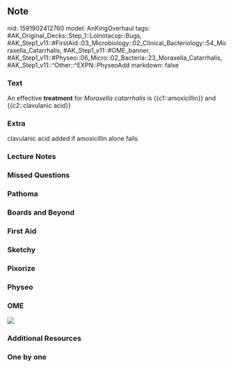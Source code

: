 ## Note
nid: 1591902412760
model: AnKingOverhaul
tags: #AK_Original_Decks::Step_1::Lolnotacop::Bugs, #AK_Step1_v11::#FirstAid::03_Microbiology::02_Clinical_Bacteriology::54_Moraxella_Catarrhalis, #AK_Step1_v11::#OME_banner, #AK_Step1_v11::#Physeo::06_Micro::02_Bacteria::23_Moraxella_Catarrhalis, #AK_Step1_v11::^Other::^EXPN::PhyseoAdd
markdown: false

### Text
An effective <b>treatment</b> for <i>Moraxella catarrhalis</i> is
{{c1::amoxicillin}} and {{c2::clavulanic acid}}

### Extra
<div>
  clavulanic acid added if amoxicillin alone fails
</div>

### Lecture Notes


### Missed Questions


### Pathoma


### Boards and Beyond


### First Aid


### Sketchy


### Pixorize


### Physeo


### OME
<div class="ome-widget">
  <a href="https://onlinemeded.org?ref=anki"><img src=
  "_OME_AnkiFlashcards_General_4.png"></a>
</div>

### Additional Resources


### One by one

